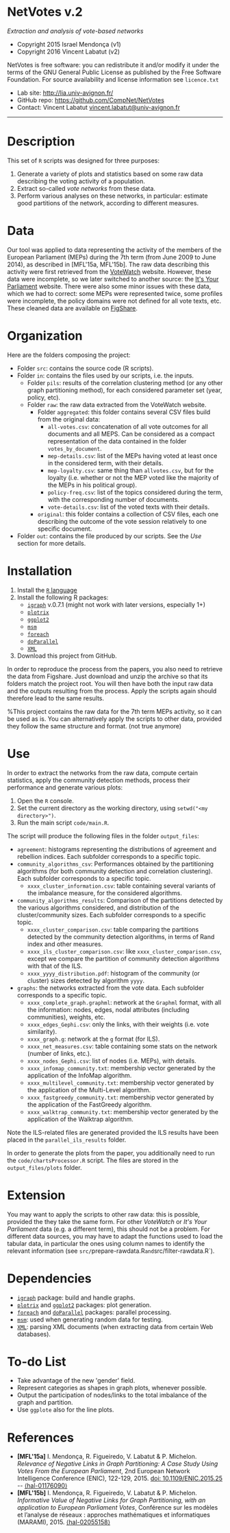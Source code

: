 NetVotes v.2
=======
*Extraction and analysis of vote-based networks*

* Copyright 2015 Israel Mendonça (v1)
* Copyright 2016 Vincent Labatut (v2)

NetVotes is free software: you can redistribute it and/or modify it under the terms of the GNU General Public License as published by the Free Software Foundation. For source availability and license information see `licence.txt`

* Lab site: http://lia.univ-avignon.fr/
* GitHub repo: https://github.com/CompNet/NetVotes
* Contact: Vincent Labatut <vincent.labatut@univ-avignon.fr>

-----------------------------------------------------------------------

# Description
This set of `R` scripts was designed for three purposes:

1. Generate a variety of plots and statistics based on some raw data describing the voting activity of a population.
2. Extract so-called *vote networks* from these data.
3. Perform various analyses on these networks, in particular: estimate good partitions of the network, according to different measures.


# Data
Our tool was applied to data representing the activity of the members of the European Parliament (MEPs) during the 7th term (from June 2009 to June 2014), as described in [MFL'15a, MFL'15b]. The raw data describing this activity were first retrieved from the [VoteWatch](http://www.votewatch.eu/) website. However, these data were incomplete, so we later switched to another source: the [It's Your Parliament](http://www.itsyourparliament.eu/) website. There were also some minor issues with these data, which we had to correct: some MEPs were represented twice, some profiles were incomplete, the policy domains were not defined for all vote texts, etc. These cleaned data are available on [FigShare](https://doi.org/10.6084/m9.figshare.1545599).


# Organization
Here are the folders composing the project:
* Folder `src`: contains the source code (R scripts).
* Folder `in`: contains the files used by our scripts, i.e. the inputs.
  * Folder `pils`: results of the correlation clustering method (or any other graph partitioning method), for each considered parameter set (year, policy, etc). 
  * Folder `raw`: the raw data extracted from the VoteWatch website.
    * Folder `aggregated`: this folder contains several CSV files build from the original data:
      * `all-votes.csv`: concatenation of all vote outcomes for all documents and all MEPS. Can be considered as a compact representation of the data contained in the folder `votes_by_document`.
      * `mep-details.csv`: list of the MEPs having voted at least once in the considered term, with their details.
      * `mep-loyalty.csv`: same thing than `allvotes.csv`, but for the loyalty (i.e. whether or not the MEP voted like the majority of the MEPs in his political group).
      * `policy-freq.csv`: list of the topics considered during the term, with the corresponding number of documents.
      * `vote-details.csv`: list of the voted texts with their details.
    * `original`: this folder contains a collection of CSV files, each one describing the outcome of the vote session relatively to one specific document.
* Folder `out`: contains the file produced by our scripts. See the *Use* section for more details.


# Installation
1. Install the [`R` language](https://www.r-project.org/)
2. Install the following R packages:
   * [`igraph`](http://igraph.org/r/) v.0.7.1 (might not work with later versions, especially 1+)
   * [`plotrix`](https://cran.r-project.org/web/packages/plotrix/index.html)
   * [`ggplot2`](https://cran.r-project.org/web/packages/ggplot2/index.html)
   * [`msm`](https://cran.r-project.org/web/packages/msm/index.html)
   * [`foreach`](https://cran.r-project.org/web/packages/foreach/index.html)
   * [`doParallel`](https://cran.r-project.org/web/packages/doParallel/index.html)
   * [`XML`](https://cran.r-project.org/web/packages/XML/index.html)
3. Download this project from GitHub.

In order to reproduce the process from the papers, you also need to retrieve the data from Figshare. Just download and unzip the archive so that its folders match the project root. You will then have both the input raw data and the outputs resulting from the process. Apply the scripts again should therefore lead to the same results.
  
%This project contains the raw data for the 7th term MEPs activity, so it can be used as is. You can alternatively apply the scripts to other data, provided they follow the same structure and format. (not true anymore) 


# Use
In order to extract the networks from the raw data, compute certain statistics, apply the community detection methods, process their performance and generate various plots:

1. Open the `R` console.
2. Set the current directory as the working directory, using `setwd("<my directory>")`.
3. Run the main script `code/main.R`.

The script will produce the following files in the folder `output_files`:
* `agreement`: histograms representing the distributions of agreement and rebellion indices. Each subfolder corresponds to a specific topic.
* `community_algorithms_csv`: Performances obtained by the partitioning algorithms (for both community detection and correlation clustering). Each subfolder corresponds to a specific topic.
  * `xxxx_cluster_information.csv`: table containing several variants of the imbalance measure, for the considered algorithms.
* `community_algorithms_results`: Comparison of the partitions detected by the various algorithms considered, and distribution of the cluster/community sizes. Each subfolder corresponds to a specific topic.
  * `xxxx_cluster_comparison.csv`: table comparing the partitions detected by the community detection algorithms, in terms of Rand index and other measures.
  * `xxxx_ils_cluster_comparison.csv`: like `xxxx_cluster_comparison.csv`, except we compare the partition of community detection algorithms with that of the ILS.
  * `xxxx_yyyy_distribution.pdf`: histogram of the community (or cluster) sizes detected by algorithm `yyyy`.
* `graphs`: the networks extracted from the vote data. Each subfolder corresponds to a specific topic.
  * `xxxx_complete_graph.graphml`: network at the `Graphml` format, with all the information: nodes, edges, nodal attributes (including communities), weights, etc. 
  * `xxxx_edges_Gephi.csv`: only the links, with their weights (i.e. vote similarity). 
  * `xxxx_graph.g`: network at the `g` format (for ILS). 
  * `xxxx_net_measures.csv`: table containing some stats on the network (number of links, etc.).
  * `xxxx_nodes_Gephi.csv`: list of nodes (i.e. MEPs), with details.
  * `xxxx_infomap_community.txt`: membership vector generated by the application of the InfoMap algorithm.
  * `xxxx_multilevel_community.txt`: membership vector generated by the application of the Multi-Level algorithm.
  * `xxxx_fastgreedy_community.txt`: membership vector generated by the application of the FastGreedy algorithm.
  * `xxxx_walktrap_community.txt`: membership vector generated by the application of the Walktrap algorithm.

Note the ILS-related files are generated provided the ILS results have been placed in the `parallel_ils_results` folder.

In order to generate the plots from the paper, you additionally need to run the `code/chartsProcessor.R` script. The files are stored in the `output_files/plots` folder.


# Extension
You may want to apply the scripts to other raw data: this is possible, provided the they take the same form. For other *VoteWatch* or *It's Your Parliament* data (e.g. a different term), this should not be a problem.
For different data sources, you may have to adapt the functions used to load the tabular data, in particular the ones using column names to identify the relevant information (see `src/`prepare-rawdata.R` and `src/filter-rawdata.R`). 


# Dependencies
* [`igraph`](http://igraph.org/r/) package: build and handle graphs.
* [`plotrix`](https://cran.r-project.org/web/packages/plotrix/index.html) and [`ggplot2`](https://cran.r-project.org/web/packages/ggplot2/index.html) packages: plot generation.
* [`foreach`](https://cran.r-project.org/web/packages/foreach/index.html) and [`doParallel`](https://cran.r-project.org/web/packages/doParallel/index.html) packages: parallel processing.
* [`msm`](https://cran.r-project.org/web/packages/msm/index.html): used when generating random data for testing.
* [`XML`](https://cran.r-project.org/web/packages/XML/index.html): parsing XML documents (when extracting data from certain Web databases).


# To-do List
* Take advantage of the new 'gender' field.
* Represent categories as shapes in graph plots, whenever possible.
* Output the participation of nodes/links to the total imbalance of the graph and partition.
* Use `ggplote` also for the line plots.


# References
* **[MFL'15a]** I. Mendonça, R. Figueiredo, V. Labatut & P. Michelon. *Relevance of Negative Links in Graph Partitioning: A Case Study Using Votes From the European Parliament*, 2nd European Network Intelligence Conference (ENIC), 122-129, 2015. [doi: 10.1109/ENIC.2015.25](https://doi.org/10.1109/ENIC.2015.25) -- [⟨hal-01176090⟩](https://hal.archives-ouvertes.fr/hal-01176090)
* **[MFL'15b]** I. Mendonça, R. Figueiredo, V. Labatut & P. Michelon. *Informative Value of Negative Links for Graph Partitioning, with an application to European Parliament Votes*, Conférence sur les modèles et l’analyse de réseaux : approches mathématiques et informatiques (MARAMI), 2015. [⟨hal-02055158⟩](https://hal.archives-ouvertes.fr/hal-02055158)
